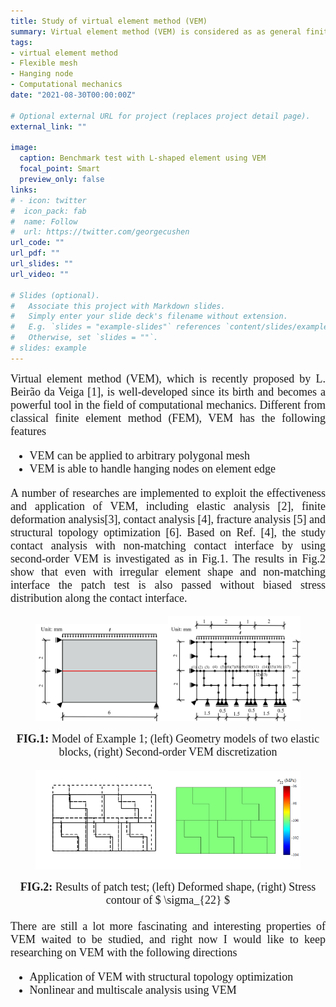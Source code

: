 ```yaml
---
title: Study of virtual element method (VEM)
summary: Virtual element method (VEM) is considered as as general finite element method because it can be used for any arbitrary polygon meshes. 
tags:
- virtual element method
- Flexible mesh
- Hanging node
- Computational mechanics
date: "2021-08-30T00:00:00Z"

# Optional external URL for project (replaces project detail page).
external_link: ""

image:
  caption: Benchmark test with L-shaped element using VEM
  focal_point: Smart
  preview_only: false
links:
# - icon: twitter
#  icon_pack: fab
#  name: Follow
#  url: https://twitter.com/georgecushen
url_code: ""
url_pdf: ""
url_slides: ""
url_video: ""

# Slides (optional).
#   Associate this project with Markdown slides.
#   Simply enter your slide deck's filename without extension.
#   E.g. `slides = "example-slides"` references `content/slides/example-slides.md`.
#   Otherwise, set `slides = ""`.
# slides: example
---
```

<font size="4" font face = "Times New Roman">
<DIV align="justify">
  Virtual element method (VEM), which is recently proposed by L. Beirão da Veiga [1], is well-developed since its birth and becomes a powerful tool in the field of computational mechanics. Different from classical finite element method (FEM), VEM has the following features
  <ul>
  <li> VEM can be applied to arbitrary polygonal mesh </li>
  <li> VEM is able to handle hanging nodes on element edge </li>
  </ul>  
A number of researches are implemented to  exploit the effectiveness and application of VEM, including elastic analysis [2], finite deformation analysis[3], contact analysis [4], fracture analysis [5] and structural topology optimization [6]. Based on Ref. [4], the study contact analysis with non-matching contact interface by using second-order VEM is investigated as in Fig.1. The results in Fig.2 show that even with irregular element shape and non-matching interface the patch test is also passed without biased stress distribution along the contact interface.

<figure class="half" style="display:flex; align-items: flex-end">
  <img src="VEM-2.png" style ="width: 50%; height: 50%"> 
  <img src="VEM-3.png" style ="width: 50%; height: 50%"> 
</figure>
  <DIV align="CENTER">
    <b>FIG.1:</b> Model of Example 1; (left) Geometry models of two elastic blocks, (right) Second-order VEM discretization
  </DIV>
<figure class="half" style="display:flex; align-items: flex-end">
  <img src="featured.jpg" style ="width: 50%; height: 50%"> 
  <img src="VEM-4.png" style ="width: 50%; height: 50%"> 
</figure>
  <DIV align="CENTER">
    <b>FIG.2:</b> Results of patch test; (left) Deformed shape, (right) Stress contour of $ \sigma_{22} $
  </DIV>
<br/> 
There are still a lot more fascinating and interesting properties of VEM waited to be studied, and right now I would like to keep researching on VEM with the following directions
 <ul>
  <li> Application of VEM with structural topology optimization </li>
  <li> Nonlinear and multiscale analysis using VEM </li>
 </ul>  
  
</DIV> 


